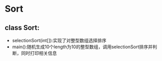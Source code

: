 # Sort
## class Sort:
- selectionSort(int[]):实现了对整型数组选择排序
- main():随机生成10个length为10的整型数组，调用selectionSort排序并判断，同时打印相关信息
